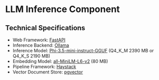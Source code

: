 # LLM Inference Component

## Technical Specifications
- Web Framework: [FastAPI](https://github.com/fastapi/fastapi)
- Inference Backend: [Ollama](https://github.com/ollama/ollama)
- Inference Model: [Phi-3.5-mini-instruct-GGUF](https://huggingface.co/bartowski/Phi-3.5-mini-instruct-GGUF) \(Q4_K_M 2390 MB or Q4_K_S 2190 MB\)
- Embedding Model: [all-MiniLM-L6-v2](https://www.sbert.net/docs/sentence_transformer/pretrained_models.html) \(80 MB\)
- Pipeline Framework: [Haystack](https://github.com/deepset-ai/haystack)
- Vector Document Store: [pgvector](https://github.com/pgvector/pgvector)
